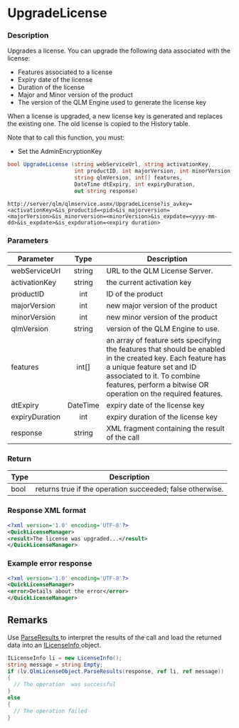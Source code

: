 # UpgradeLicense

### Description

Upgrades a license. You can upgrade the following data associated with the license:

* Features associated to a license
* Expiry date of the license
* Duration of the license
* Major and Minor version of the product
* The version of the QLM Engine used to generate the license key

When a license is upgraded, a new license key is generated and replaces the existing one. The old license is copied to the History table.

Note that to call this function, you must:

* Set the AdminEncryptionKey

```csharp
bool UpgradeLicense (string webServiceUrl, string activationKey, 
                     int productID, int majorVersion, int minorVersion, 
                     string qlmVersion, int[] features, 
                     DateTime dtExpiry, int expiryDuration, 
                     out string response)
```

```http
http://server/qlm/qlmservice.asmx/UpgradeLicense?is_avkey=<activationKey>&is_productid=<pid>&is_majorversion=<majorVersion>&is_minorversion=<minorVersion>&is_expdate=<yyyy-mm-dd>&is_expdate>&is_expduration=<expiry duration>
```

### Parameters

| Parameter      |   Type   | Description                                                                                                                                                                                                                              |
| -------------- | :------: | ---------------------------------------------------------------------------------------------------------------------------------------------------------------------------------------------------------------------------------------- |
| webServiceUrl  |  string  | URL to the QLM License Server.                                                                                                                                                                                                           |
| activationKey  |  string  | the current activation key                                                                                                                                                                                                               |
| productID      |    int   | ID of the product                                                                                                                                                                                                                        |
| majorVersion   |    int   | new major version of the product                                                                                                                                                                                                         |
| minorVersion   |    int   | new minor version of the product                                                                                                                                                                                                         |
| qlmVersion     |  string  | version of the QLM Engine to use.                                                                                                                                                                                                        |
| features       |  int\[]  | an array of feature sets specifying the features that should be enabled in the created key. Each feature has a unique feature set and ID associated to it. To combine features, perform a bitwise OR operation on the required features. |
| dtExpiry       | DateTime | expiry date of the license key                                                                                                                                                                                                           |
| expiryDuration |    int   | expiry duration of the license key                                                                                                                                                                                                       |
| response       |  string  | XML fragment containing the result of the call                                                                                                                                                                                           |

### Return

| Type | Description                                               |
| ---- | --------------------------------------------------------- |
| bool | returns true if the operation succeeded; false otherwise. |

### Response XML format

```xml
<?xml version='1.0' encoding='UTF-8'?>
<QuickLicenseManager>
<result>The license was upgraded...</result>
</QuickLicenseManager>
```

### Example error response

```xml
<?xml version='1.0' encoding='UTF-8'?>
<QuickLicenseManager>
<error>Details about the error</error>
</QuickLicenseManager>
```

## Remarks

Use [ParseResults ](https://soraco.readme.io/reference/parseresults)to interpret the results of the call and load the returned data into an [ILicenseInfo ](https://soraco.readme.io/reference/ilicenseinfo)object.

```c#
ILicenseInfo li = new LicenseInfo();
string message = string.Empty;
if (lv.QlmLicenseObject.ParseResults(response, ref li, ref message))
{
  // The operation  was successful	
}
else
{
  // The operation failed
}
```
